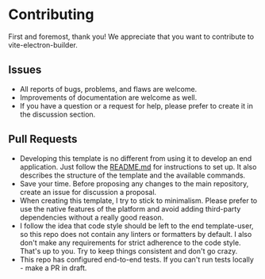 # Contributing

First and foremost, thank you! We appreciate that you want to contribute to vite-electron-builder.

## Issues
- All reports of bugs, problems, and flaws are welcome.
- Improvements of documentation are welcome as well.
- If you have a question or a request for help, please prefer to create it in the discussion section.

## Pull Requests
- Developing this template is no different from using it to develop an end application. Just follow the [README.md](README.md) for instructions to set up. 
  It also describes the structure of the template and the available commands.
- Save your time. Before proposing any changes to the main repository, create an issue for discussion a proposal.
- When creating this template, I try to stick to minimalism. Please prefer to use the native features of the platform and avoid adding third-party dependencies without a really good reason.
- I follow the idea that code style should be left to the end template-user, so this repo does not contain any linters or formatters by default.
  I also don't make any requirements for strict adherence to the code style.
  That's up to you. Try to keep things consistent and don't go crazy.
- This repo has configured end-to-end tests. If you can't run tests locally - make a PR in draft.
